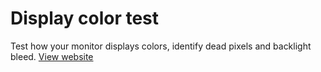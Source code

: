 # Display color test
Test how your monitor displays colors, identify dead pixels and backlight bleed.
[View website](https://azshayak.github.io/display-color-test)
